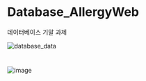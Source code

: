 # Database_AllergyWeb
데이터베이스 기말 과제

![database_data](https://github.com/heosujinnn/Database_AllergyWeb/assets/104800090/f5287eec-f7af-4ad0-bb2a-40261599e3bb)

#

![image](https://github.com/heosujinnn/Database_AllergyWeb/assets/144195628/496baf89-7b91-403a-a8bb-3b40c9d24974)

